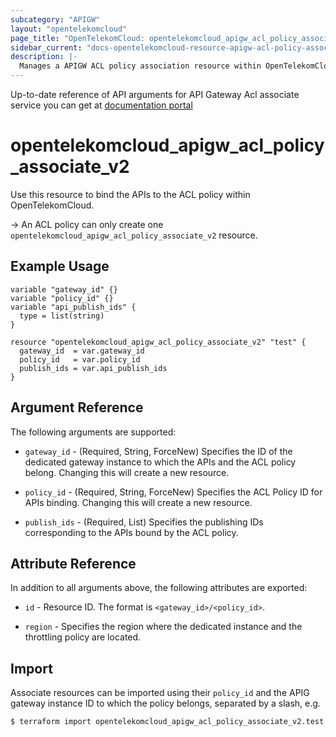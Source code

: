 ```yaml
---
subcategory: "APIGW"
layout: "opentelekomcloud"
page_title: "OpenTelekomCloud: opentelekomcloud_apigw_acl_policy_associate_v2"
sidebar_current: "docs-opentelekomcloud-resource-apigw-acl-policy-associate-v2"
description: |-
  Manages a APIGW ACL policy association resource within OpenTelekomCloud.
---
```


Up-to-date reference of API arguments for API Gateway Acl associate service you can get at
[documentation portal](https://docs.otc.t-systems.com/api-gateway/api-ref/dedicated_gateway_apis_v2/binding_unbinding_access_control_policies/index.html)

# opentelekomcloud_apigw_acl_policy_associate_v2

Use this resource to bind the APIs to the ACL policy within OpenTelekomCloud.

-> An ACL policy can only create one `opentelekomcloud_apigw_acl_policy_associate_v2` resource.

## Example Usage

```hcl
variable "gateway_id" {}
variable "policy_id" {}
variable "api_publish_ids" {
  type = list(string)
}

resource "opentelekomcloud_apigw_acl_policy_associate_v2" "test" {
  gateway_id  = var.gateway_id
  policy_id   = var.policy_id
  publish_ids = var.api_publish_ids
}
```

## Argument Reference

The following arguments are supported:
* `gateway_id` - (Required, String, ForceNew) Specifies the ID of the dedicated gateway instance to which the APIs and the
  ACL policy belong. Changing this will create a new resource.

* `policy_id` - (Required, String, ForceNew) Specifies the ACL Policy ID for APIs binding.
  Changing this will create a new resource.

* `publish_ids` - (Required, List) Specifies the publishing IDs corresponding to the APIs bound by the ACL policy.

## Attribute Reference

In addition to all arguments above, the following attributes are exported:

* `id` - Resource ID. The format is `<gateway_id>/<policy_id>`.

* `region` - Specifies the region where the dedicated instance and the throttling policy are located.

## Import

Associate resources can be imported using their `policy_id` and the APIG gateway instance ID to which the policy
belongs, separated by a slash, e.g.

```bash
$ terraform import opentelekomcloud_apigw_acl_policy_associate_v2.test <gateway_id>/<policy_id>
```
